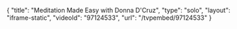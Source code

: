{
    "title": "Meditation Made Easy with Donna D'Cruz",
    "type": "solo",
    "layout": "iframe-static",
    "videoId": "97124533",
    "url": "\/tvpembed\/97124533"
}